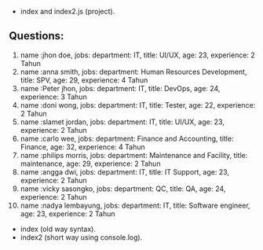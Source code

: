 * index and index2.js (project).

## Questions:
1. name :jhon doe, jobs: department: IT, title: UI/UX, age: 23, experience: 2 Tahun
2. name :anna smith, jobs: department: Human Resources Development, title: SPV, age: 29, experience: 4 Tahun
3. name :Peter jhon, jobs: department: IT, title: DevOps, age: 24, experience: 3 Tahun
4. name :doni wong, jobs: department: IT, title: Tester, age: 22, experience: 2 Tahun
5. name :slamet jordan, jobs: department: IT, title: UI/UX, age: 23, experience: 2 Tahun
6. name :carlo wee, jobs: department: Finance and Accounting, title: Finance, age: 32, experience: 4 Tahun
7. name :philips morris, jobs: department: Maintenance and Facility, title: maintenance, age: 29, experience: 2 Tahun
8. name :angga dwi, jobs: department: IT, title: IT Support, age: 23, experience: 2 Tahun
9. name :vicky sasongko, jobs: department: QC, title: QA, age: 24, experience: 2 Tahun
10. name :nadya lembayung, jobs: department: IT, title: Software engineer, age: 23, experience: 2 Tahun

* index (old way syntax).
* index2 (short way using console.log).